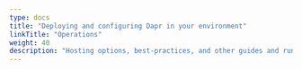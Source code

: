 ```yaml
---
type: docs
title: "Deploying and configuring Dapr in your environment"
linkTitle: "Operations"
weight: 40
description: "Hosting options, best-practices, and other guides and running your application on Dapr."
---
```

